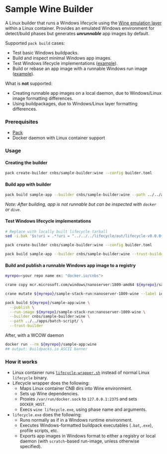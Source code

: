 # Sample Wine Builder

A Linux builder that runs a Windows lifecycle using the [Wine emulation layer](https://www.winehq.org/) within a Linux container. Provides an emulated Windows environment for detect/build phases but generates _**unrunnable**_ app images by default.

Supported `pack build` cases:
* Test basic Windows buildpacks.
* Build and inspect minimal Windows app images.
* Test Windows lifecycle implementations ([example](#Test-Windows-lifecycle-implementations)).
* Build or rebase an app image with a runnable Windows run image ([example](#Build-with-a-valid-Windows-run-image)).

What is **not** supported:
* Creating runnable app images on a local daemon, due to Windows/Linux image formatting differences.
* Using buildpackages, due to Windows/Linux layer formatting differences.

### Prerequisites
* [Pack](https://buildpacks.io/docs/install-pack/)
* Docker daemon with Linux container support

### Usage

#### Creating the builder

```bash
pack create-builder cnbs/sample-builder:wine --config builder.toml
```

#### Build app with builder

```bash
pack build sample-app --builder cnbs/sample-builder:wine --path ../../apps/batch-script/
```

_Note: After building, app is not runnable but can be inspected with `docker` or `dive`._

#### Test Windows lifecycle implementations
  ```bash
  # Replace with locally built lifecycle tarball
  sed -i.bak '$s!uri = .*!uri = "../../../lifecycle/out/lifecycle-v0.0.0+windows.x86-64.tgz"!' builder.toml

  pack create-builder cnbs/sample-builder:wine --config builder.toml

  pack build sample-app --builder cnbs/sample-builder:wine --trust-builder
  ```

#### Build and publish a runnable Windows app image to a registry

```bash
myrepo=<your repo name ex: "docker.io/cnbs">

crane copy mcr.microsoft.com/windows/nanoserver:1809-amd64 ${myrepo}/sample-stack-run:nanoserver-1809-wine

crane mutate ${myrepo}/sample-stack-run:nanoserver-1809-wine --label io.buildpacks.stack.id=io.buildpacks.samples.stacks.wine

pack build ${myrepo}/sample-app:wine \
  --publish \
  --run-image ${myrepo}/sample-stack-run:nanoserver-1809-wine \
  --builder cnbs/sample-builder:wine \
  --path ../../apps/batch-script/ \
  --trust-builder
```

After, with a WCOW daemon
```bash
docker run --rm ${myrepo}/sample-app:wine  
## output: Buildpacks.io ASCII banner
```

### How it works
* Linux container runs [`lifecycle-wrapper.sh`](../../stacks/lifecycle-wrapper.sh) instead of normal Linux `lifecycle` binary.
* Lifecycle wrapper does the following:
  * Maps Linux container CNB dirs into Wine environment.
  * Sets up Wine dependencies.
  * Proxies `/var/run/docker.sock` to `127.0.0.1:2375` and sets `DOCKER_HOST`.
  * Execs `wine lifecycle.exe`, using phase name and arguments.
* `lifecycle.exe` does the following:
  * Runs normally as if in a Windows runtime environment.
  * Executes Windows-formatted buildpack executables (`.bat`,`.exe`), profile scripts, etc.
  * Exports app images in Windows format to either a registry or local daemon (with `scratch`-based run-image, unless otherwise specified).


